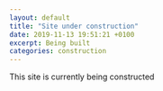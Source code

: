 ```yaml
---
layout: default
title: "Site under construction"
date: 2019-11-13 19:51:21 +0100
excerpt: Being built
categories: construction
---
```


This site is currently being constructed